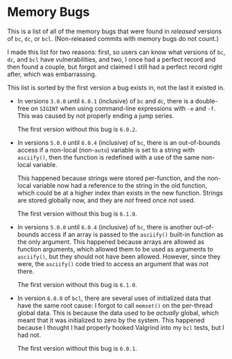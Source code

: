 # Memory Bugs

This is a list of all of the memory bugs that were found in *released* versions
of `bc`, `dc`, or `bcl`. (Non-released commits with memory bugs do not count.)

I made this list for two reasons: first, so users can know what versions of
`bc`, `dc`, and `bcl` have vulnerabilities, and two, I once had a perfect record
and then found a couple, but forgot and claimed I still had a perfect record
right after, which was embarrassing.

This list is sorted by the first version a bug exists in, not the last it
existed in.

* In versions `3.0.0` until `6.0.1` (inclusive) of `bc` and `dc`, there is a
  double-free on `SIGINT` when using command-line expressions with `-e` and
  `-f`. This was caused by not properly ending a jump series.

  The first version without this bug is `6.0.2`.

* In versions `5.0.0` until `6.0.4` (inclusive) of `bc`, there is an
  out-of-bounds access if a non-local (non-`auto`) variable is set to a string
  with `asciify()`, then the function is redefined with a use of the same
  non-local variable.

  This happened because strings were stored per-function, and the non-local
  variable now had a reference to the string in the old function, which could be
  at a higher index than exists in the new function. Strings are stored globally
  now, and they are *not* freed once not used.

  The first version without this bug is `6.1.0`.

* In versions `5.0.0` until `6.0.4` (inclusive) of `bc`, there is another
  out-of-bounds access if an array is passed to the `asciify()` built-in
  function as the only argument. This happened because arrays are allowed as
  function arguments, which allowed them to be used as arguments to `asciify()`,
  but they should not have been allowed. However, since they were, the
  `asciify()` code tried to access an argument that was not there.

  The first version without this bug is `6.1.0`.

* In version `6.0.0` of `bcl`, there are several uses of initialized data that
  have the same root cause: I forgot to call `memset()` on the per-thread global
  data. This is because the data used to be *actually* global, which meant that
  it was initialized to zero by the system. This happened because I thought I
  had properly hooked Valgrind into my `bcl` tests, but I had not.

  The first version without this bug is `6.0.1`.

